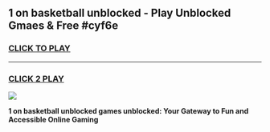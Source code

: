 
## 1 on basketball unblocked - Play Unblocked Gmaes & Free #cyf6e
<h3>
<a href="https://news.freeplayer.one?title=1_on_basketball_unblocked&ref=24F">CLICK TO PLAY</a></h3>
<hr>

<h3>
<a href="https://news.freeplayer.one?title=1_on_basketball_unblocked&ref=24F">CLICK 2 PLAY</a>
  
</h3>

<a href="https://news.freeplayer.one?title=1_on_basketball_unblocked&ref=24F/"><img src="https://clearcache.store/games.png"></a>


**1 on basketball unblocked games unblocked: Your Gateway to Fun and Accessible Online Gaming**
